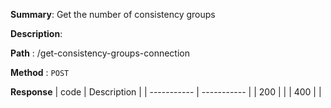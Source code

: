 **Summary**: Get the number of consistency groups

**Description**:

**Path** : /get-consistency-groups-connection

**Method** : `POST`

**Response**
| code      | Description |
| ----------- | ----------- |
|  200   |       |
|  400   |       |

